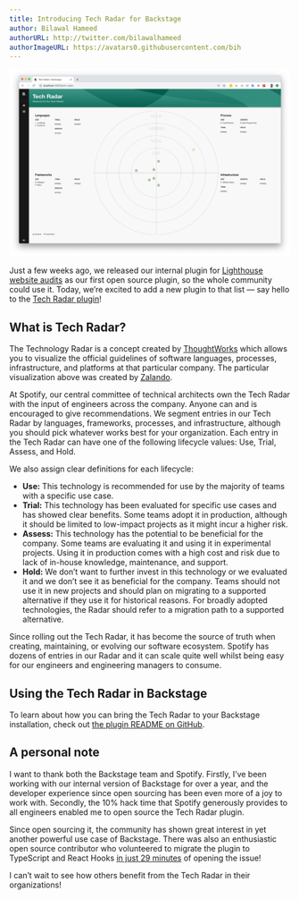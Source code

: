 ```yaml
---
title: Introducing Tech Radar for Backstage
author: Bilawal Hameed
authorURL: http://twitter.com/bilawalhameed
authorImageURL: https://avatars0.githubusercontent.com/bih
---
```


![image illustrating the Tech Radar plugin for Backstage](assets/5/lead.png)

Just a few weeks ago, we released our internal plugin for [Lighthouse website audits] as our first open source plugin, so the whole community could use it. Today, we’re excited to add a new plugin to that list — say hello to the [Tech Radar plugin]!

<!--truncate-->

## What is Tech Radar?

The Technology Radar is a concept created by [ThoughtWorks] which allows you to visualize the official guidelines of software languages, processes, infrastructure, and platforms at that particular company. The particular visualization above was created by [Zalando].

At Spotify, our central committee of technical architects own the Tech Radar with the input of engineers across the company. Anyone can and is encouraged to give recommendations. We segment entries in our Tech Radar by languages, frameworks, processes, and infrastructure, although you should pick whatever works best for your organization. Each entry in the Tech Radar can have one of the following lifecycle values: Use, Trial, Assess, and Hold.

We also assign clear definitions for each lifecycle:

- **Use:** This technology is recommended for use by the majority of teams with a specific use case.
- **Trial:** This technology has been evaluated for specific use cases and has showed clear benefits. Some teams adopt it in production, although it should be limited to low-impact projects as it might incur a higher risk.
- **Assess:** This technology has the potential to be beneficial for the company. Some teams are evaluating it and using it in experimental projects. Using it in production comes with a high cost and risk due to lack of in-house knowledge, maintenance, and support.
- **Hold:** We don’t want to further invest in this technology or we evaluated it and we don’t see it as beneficial for the company. Teams should not use it in new projects and should plan on migrating to a supported alternative if they use it for historical reasons. For broadly adopted technologies, the Radar should refer to a migration path to a supported alternative.

Since rolling out the Tech Radar, it has become the source of truth when creating, maintaining, or evolving our software ecosystem. Spotify has dozens of entries in our Radar and it can scale quite well whilst being easy for our engineers and engineering managers to consume.

## Using the Tech Radar in Backstage

To learn about how you can bring the Tech Radar to your Backstage installation, check out [the plugin README on GitHub][tech radar plugin].

## A personal note

I want to thank both the Backstage team and Spotify. Firstly, I’ve been working with our internal version of Backstage for over a year, and the developer experience since open sourcing has been even more of a joy to work with. Secondly, the 10% hack time that Spotify generously provides to all engineers enabled me to open source the Tech Radar plugin.

Since open sourcing it, the community has shown great interest in yet another powerful use case of Backstage. There was also an enthusiastic open source contributor who volunteered to migrate the plugin to TypeScript and React Hooks [in just 29 minutes](https://github.com/backstage/backstage/issues/661) of opening the issue!

I can’t wait to see how others benefit from the Tech Radar in their organizations!

[lighthouse website audits]: https://backstage.io/blog/2020/04/06/lighthouse-plugin
[tech radar plugin]: https://github.com/backstage/backstage/tree/master/plugins/tech-radar
[thoughtworks]: https://www.thoughtworks.com/radar
[zalando]: https://opensource.zalando.com/tech-radar/
